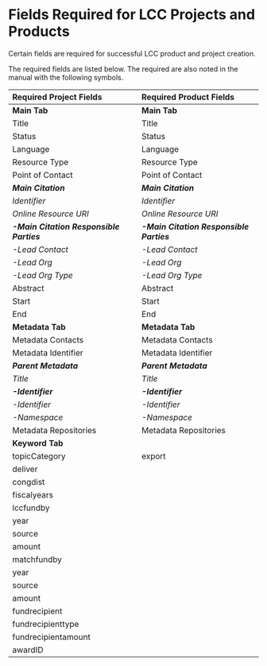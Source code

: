 # Fields Required for LCC Projects and Products

Certain fields are required for successful LCC product and project creation.

The required fields are listed below. The required are also noted in the manual with the following symbols.

| Required Project Fields | Required Product Fields |
| :--- | :--- |
| **Main Tab** | **Main Tab** |
| Title | Title |
| Status | Status |
| Language | Language |
| Resource Type | Resource Type |
| Point of Contact | Point of Contact |
| _**Main Citation**_ | _**Main Citation**_ |
| _Identifier_ | _Identifier_ |
| _Online Resource URI_ | _Online Resource URI_ |
| _**-Main Citation Responsible Parties**_ | _**-Main Citation Responsible Parties**_ |
| _-Lead Contact_ | _-Lead Contact_ |
| _-Lead Org_ | _-Lead Org_ |
| _-Lead Org Type_ | _-Lead Org Type_ |
| Abstract | Abstract |
| Start | Start |
| End | End |
| **Metadata Tab** | **Metadata Tab** |
| Metadata Contacts | Metadata Contacts |
| Metadata Identifier | Metadata Identifier |
| _**Parent Metadata**_ | _**Parent Metadata**_ |
| _Title_ | _Title_ |
| _**-Identifier**_ | _**-Identifier**_ |
| _-Identifier_ | _-Identifier_ |
| _-Namespace_ | _-Namespace_ |
| Metadata Repositories | Metadata Repositories |
| **Keyword Tab** |  |
| topicCategory | export |
| deliver |  |
| congdist |  |
| fiscalyears |  |
| lccfundby |  |
| year |  |
| source |  |
| amount |  |
| matchfundby |  |
| year |  |
| source |  |
| amount |  |
| fundrecipient |  |
| fundrecipienttype |  |
| fundrecipientamount |  |
| awardID |  |




